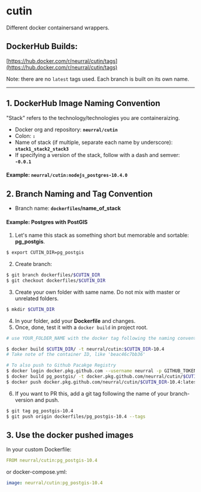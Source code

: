# cutin

Different docker containersand wrappers.

## DockerHub Builds:

[https://hub.docker.com/r/neurral/cutin/tags](https://hub.docker.com/r/neurral/cutin/tags)

Note: there are no `latest` tags used. Each branch is built on its own name.

---

## 1. DockerHub Image Naming Convention

"Stack" refers to the technology/technologies you are containeraizing.

- Docker org and repository: **`neurral/cutin`**
- Colon: **`:`**
- Name of stack (if multiple, separate each name by underscore): **`stack1_stack2_stack3`**
- If specifying a version of the stack, follow with a dash and semver: **`-0.0.1`**

#### Example: `neurral/cutin:nodejs_postgres-10.4.0`

## 2. Branch Naming and Tag Convention

- Branch name: **`dockerfiles`/name_of_stack**

#### Example: Postgres with PostGIS

1. Let's name this stack as something short but memorable and sortable: **pg_postgis**.

```bash
$ export CUTIN_DIR=pg_postgis
```

2. Create branch:

```bash
$ git branch dockerfiles/$CUTIN_DIR
$ git checkout dockerfiles/$CUTIN_DIR
```

3. Create your own folder with same name. Do not mix with master or unrelated folders.

```bash
$ mkdir $CUTIN_DIR
```

4. In your folder, add your **Dockerfile** and changes.
5. Once, done, test it with a `docker build` in project root.

```bash
# use YOUR_FOLDER_NAME with the docker tag following the naming convention below.

$ docker build $CUTIN_DIR/ -t neurral/cutin:$CUTIN_DIR-10.4
# Take note of the container ID, like 'beac46c7bb36'

# To also push to Github Pacakge Registry
$ docker login docker.pkg.github.com --username neurral -p GITHUB_TOKEN
$ docker build pg_postgis/ -t docker.pkg.github.com/neurral/cutin/$CUTIN_DIR-10.4:latest
$ docker push docker.pkg.github.com/neurral/cutin/$CUTIN_DIR-10.4:latest
```

6. If you want to PR this, add a git tag following the name of your branch-version and push.

```bash
$ git tag pg_postgis-10.4
$ git push origin dockerfiles/pg_postgis-10.4 --tags
```

## 3. Use the docker pushed images

In your custom Dockerfile:

```yaml
FROM neurral/cutin:pg_postgis-10.4
```

or docker-compose.yml:

```yaml
image: neurral/cutin:pg_postgis-10.4
```
